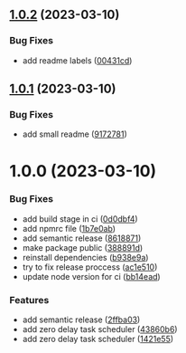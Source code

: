 ## [1.0.2](https://github.com/an-parubets/task-invoker/compare/v1.0.1...v1.0.2) (2023-03-10)


### Bug Fixes

* add readme labels ([00431cd](https://github.com/an-parubets/task-invoker/commit/00431cd7f0a6279419264b3d70cb8c5d1894fafa))

## [1.0.1](https://github.com/an-parubets/task-invoker/compare/v1.0.0...v1.0.1) (2023-03-10)


### Bug Fixes

* add small readme ([9172781](https://github.com/an-parubets/task-invoker/commit/9172781375cef606e12340f426e0860ab2fa772d))

# 1.0.0 (2023-03-10)


### Bug Fixes

* add build stage in ci ([0d0dbf4](https://github.com/an-parubets/task-invoker/commit/0d0dbf44858d74a613ebd1e7c624fe1e323d44ba))
* add npmrc file ([1b7e0ab](https://github.com/an-parubets/task-invoker/commit/1b7e0ab49a5d505cec6aa21945979f9f72bfa43c))
* add semantic release ([8618871](https://github.com/an-parubets/task-invoker/commit/8618871a177efac89cd46bb2184d706ebeb81a33))
* make package public ([388891d](https://github.com/an-parubets/task-invoker/commit/388891daee54c9c75a7d3ac77bb7c07c39428f86))
* reinstall dependencies ([b938e9a](https://github.com/an-parubets/task-invoker/commit/b938e9a9414588f59f0e6f3f91c6f1daceb7d62d))
* try to fix release proccess ([ac1e510](https://github.com/an-parubets/task-invoker/commit/ac1e510dce07d903b02cfe1d6e52b73b362ee902))
* update node version for ci ([bb14ead](https://github.com/an-parubets/task-invoker/commit/bb14ead6b0414c7655369a5a57a027472dad722a))


### Features

* add semantic release ([2ffba03](https://github.com/an-parubets/task-invoker/commit/2ffba0335527abf2c33b53431303b3c5f8c1183e))
* add zero delay task scheduler ([43860b6](https://github.com/an-parubets/task-invoker/commit/43860b689cfd2dc4eb8dd89d01de687ff1884e39))
* add zero delay task scheduler ([1421e55](https://github.com/an-parubets/task-invoker/commit/1421e55973711c1b4351dc8f9d2ec0dede717340))
